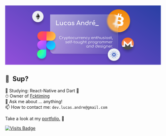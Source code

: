 ![Banner](https://github.com/lucas-andre/lucas-andre/blob/master/banner2.png)
## 👋 &nbsp;Sup?

🌱 Studying: React-Native and Dart 🎯  
⏱ Owner of [Fcktiming](https://fcktiming.studio)  
💬 Ask me about ... anything!  
📫 How to contact me: `dev.lucas.andre@gmail.com`

Take a look at my [portfolio.](https://lucas-andre.github.io) 🚀

[![Visits Badge](https://badges.pufler.dev/visits/lucas-andre/lucas-andre)](https://lucas-andre.me)  
